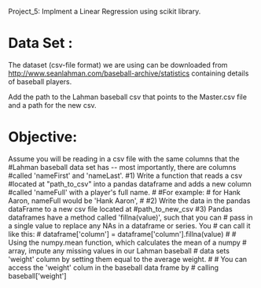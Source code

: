 Project_5: Implment a Linear Regression using scikit library.


# Data Set :

The dataset (csv-file format) we are using can be downloaded from http://www.seanlahman.com/baseball-archive/statistics containing details of baseball players.

Add the path to the Lahman baseball csv that points to the Master.csv file and a path for the new csv.

# Objective:
Assume you will be reading in a csv file with the same columns that the
    #Lahman baseball data set has -- most importantly, there are columns
    #called 'nameFirst' and 'nameLast'.
    #1) Write a function that reads a csv
    #located at "path_to_csv" into a pandas dataframe and adds a new column
    #called 'nameFull' with a player's full name.
    #
    #For example:
    #   for Hank Aaron, nameFull would be 'Hank Aaron', 
	#
	#2) Write the data in the pandas dataFrame to a new csv file located at
	#path_to_new_csv
    #3) Pandas dataframes have a method called 'fillna(value)', such that you can
    # pass in a single value to replace any NAs in a dataframe or series. You
    # can call it like this: 
    #     dataframe['column'] = dataframe['column'].fillna(value)
    #
    # Using the numpy.mean function, which calculates the mean of a numpy
    # array, impute any missing values in our Lahman baseball
    # data sets 'weight' column by setting them equal to the average weight.
    # 
    # You can access the 'weight' colum in the baseball data frame by
    # calling baseball['weight']